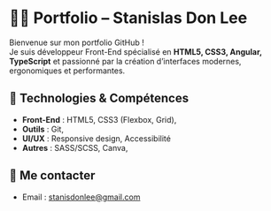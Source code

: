 # 👨‍💻 Portfolio – Stanislas Don Lee

Bienvenue sur mon portfolio GitHub !  
Je suis développeur Front-End spécialisé en **HTML5, CSS3, Angular, TypeScript** et passionné par la création d’interfaces modernes, ergonomiques et performantes.

## 🚀 Technologies & Compétences
- **Front-End** : HTML5, CSS3 (Flexbox, Grid),
- **Outils** : Git,
- **UI/UX** : Responsive design, Accessibilité
- **Autres** : SASS/SCSS, Canva,
## 📩 Me contacter
- Email : stanisdonlee@gmail.com
